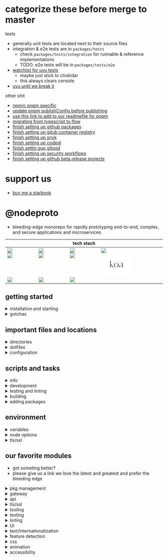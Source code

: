 # categorize these before merge to master

tests

- generally unit tests are located next to their source files
- integration & e2e tests are in `packages/tests`
  - check `packages/tests/integration` for runnable & reference implementations
  - TODO: e2e tests will be in `packages/tests/e2e`
- [watchlist for uvu tests](https://github.com/lukeed/watchlist)
  - maybe just stick to chokidar
  - this always clears console
- [uvu until we break it](https://github.com/lukeed/uvu)

other shit

- [npmrc pnpm specific](https://pnpm.io/npmrc)
- [update pnpm publishConfig before publishing](https://pnpm.io/package_json)
- [use this link to add to our readmefile for pnpm](https://pnpm.io/installation)
- [migrating from typescript to flow](https://github.com/niieani/typescript-vs-flowtype)
- [finish setting up github packages](https://docs.github.com/en/packages/working-with-a-github-packages-registry/working-with-the-npm-registry)
- [finish setting up gitub container registry](https://docs.github.com/en/packages/working-with-a-github-packages-registry/working-with-the-npm-registry)
- [finish setting up snyk](https://app.snyk.io/org/noahehall/manage/integrations/github)
- [finish setting up codeql](https://codeql.github.com/docs/codeql-for-visual-studio-code/)
- [finish settin gup gitpod](https://gitpod.io/workspaces/)
- [finish setting up security workflows](https://github.com/noahehall/nodeproto/actions)
- [finish setting up github beta release projects](https://github.com/noahehall/nodeproto/projects/1?add_cards_query=is%3Aopen)

# support us

- [buy me a starbook](https://us.starlabs.systems/)

# @nodeproto

- bleeding-edge monorepo for rapidly prototyping end-to-end, complex, and secure applications and microservices

| tech stach |
| :----------: |
| <img src="https://webpack.js.org/site-logo.1fcab817090e78435061.svg" width="100" align="left" /><img src="https://www.openapis.org/wp-content/uploads/sites/3/2018/02/OpenAPI_Logo_Pantone-1.png" width="100" align="left" /><img src="https://cdn.haproxy.com/wp-content/uploads/2017/10/haproxy-weblogo.png" width="100" align="left" /><img src="https://nodejs.org/static/images/logo.svg" width="100" align="left" /><img src="https://github.com/evanw/esbuild/raw/master/images/wordmark.svg" width="100" align="left" /><img src="https://avatars.githubusercontent.com/u/5429470?s=200&v=4" width="100" align="left" /><img src="https://hero35.com/stacks/react.svg" width="100" align="left" /><img src="https://raw.githubusercontent.com/koajs/koa/master/docs/logo.png" width="100" align="left" /><img src="https://user-images.githubusercontent.com/645641/79596653-38f81200-80e1-11ea-98cd-1c6a3bb5de51.png" width="100" align="left" /><img src="https://cdn.rawgit.com/standard/standard/master/badge.svg" width="100" align="left" /><img src="https://camo.githubusercontent.com/32657601b349b558831f32c553cb2c7734cb5ae89a2e8340afa314ea3b2116a0/68747470733a2f2f6d696c6c696772616d2e696f2f696d616765732f7468756d626e61696c2e706e67" width="100" align="left" />|

## getting started

<details>
  <summary> installation and starting </summary>
  - TODO: all of this is obsolete
  1. `npm install -g @microsoft/rush` *install rush*
  2. `npm i -g dry-dry` *install dry pkg manager*
  3. [configure your git username & email](https://support.atlassian.com/bitbucket-cloud/docs/configure-your-dvcs-username-for-commits/)
    - you should do this even if your not using this starterkit
    - *$ git config --global user.name "fname lname"*
    - *$ git config --global "your_github_username@users.noreply.github.com"*
  4. `dry --dry-keep-package-json --dry-packager=pnpm i` *install dependencies*
  5. `rush update` *install npm dependencies in all pkgs*
  6. `rushx select` *choose start cmd in all pkgs where its available*
  7. open `localhost:7777`

</details>

<details>
  <summary> gotchas </summary>

- until we get docker setup make sure you have **haproxy 2.4** installed
  - see *apps/gateway* for instructions
- if something doesnt work [please check our todo list](./doc/todos.md)
  - likely we've provided a work around, if not, create a github issue!

</details>

## important files and locations

<details>
  <summary> directories </summary>

- *root/apps* main applications
- *root/libraries* libraries used by applications
- *root/common* rushjs configuration
- *root/doc* various docuemntation

</details>

<details>
  <summary> dotfiles </summary>

- [editorconfig](https://editorconfig.org/)
- [gitignore](https://git-scm.com/docs/gitignore)
- [gitattributes](https://git-scm.com/docs/gitattributes)
- [npmrc](https://docs.npmjs.com/cli/v7/configuring-npm/npmrc)
- [nvmrc](https://github.com/nvm-sh/nvm)
- [hintrc](https://github.com/webhintio/hint/blob/main/packages/hint/docs/user-guide/configuring-webhint/summary.md)
- [eslintrc](https://eslint.org/docs/user-guide)
- [flowconfig](https://flow.org/en/docs/config/)

</details>

<details>
  <summary> configuration </summary>

- [babelrc.config.mjs for client apps](/apps/client/lib/babel.config.cjs)
- [our vscodium settings via sync settings extension](https://gist.github.com/noahehall/33f60c724f51bde9afa2c2a9e540d094)
  - use gist id: **33f60c724f51bde9afa2c2a9e540d094**
- *dracula themes*
  - [gnome terminal](https://draculatheme.com/gnome-terminal)
  - [gtk](https://draculatheme.com/gtk)
  - [enable via shell-extensions](https://www.omgubuntu.co.uk/2020/04/enable-full-dark-mode-in-ubuntu-20-04)
  - [and do a quick backup](https://linuxconfig.org/ubuntu-20-04-system-backup-and-restore)
- the browser based eslintrc in apps/client
- the node based eslintrc in apps/pkgcheck
- the root/rush.json config
- most of the shit in root/common/config

</details>

## scripts and tasks

<details>
  <summary> info </summary>

- `rushx about` see cur pkgs pkg.json scripts, or use with `rush-select` to see all scripts in all pkgs

</details>

<details>
  <summary> development </summary>

- dev scripts: open browser to **localhost:7777**
- **NOTE** all START scripts use **haproxy**
  - we dont drop priviledges in *DEV*, if you want, do the below
    - [to *START* as root, but dont *RUN* as root when using **packages/gateway**: click here to read why haproxy recommends this](https://cbonte.github.io/haproxy-dconv/2.4/management.html#13)

- starting apps (in root dir)
  - `rushx select` select a script to run in each project
    - use this before any of the others and thank the guys at `rush-select`
  - `rush start` run the start script in each package for development
    - currently this doenst show the logs, use `npm run select` instead

- running scripts in specific packages
  - typically you need to `cd PKGDIR/somepkg` before executing `rushx SCRIPTNAME`
  - `rushx start` inside an *apps/PKG* will run the start script for that particular pkg
  - `rushx start:dev` useful in *apps/client* so devtools doenst open up

</details>

<details>
  <summary> testing and linting </summary>

- `rushx test` inside an *{apps, libraries}/PKG* will run the test script for htat particular pkg
- `rushx hint` requires chromium, setup for *apps/client*. saves report to *apps/client/hint-report/*
- `rushx lighthouse` requires chromium. setupfor *apps/client*. saves report to *apps/client/doc/lighthouse*
- `rushx browsertime` requires chromium, setup for *apps/client*, saves metrics to *apps/client/browsertime-results/*
- `rushx flow:q` run flow quietly
- `rushx eslint` run eslint
- `rushx eslint:fix` run and fix eslint issues

</details>

<details>
  <summary> building </summary>

- `rush build` in root; build all pkgs for development
- `rushx select build:prod` in root; build all pkgs for production
- `rushx build` in a pkg; build that pkg for development
- `rushx build:prod` in a pkg; build that pkg for production
- building *apps/client*
  - always saves bundle stats to *apps/client/bundlestats/*

</details>

<details>
  <summary> adding packages </summary>

- `rush add -p PKGNAME --dev --exact -m`
  - add a pkg - you should be within a pkg and **not the root** dir
  - e.g. `cd apps/client && rush add -p webpack-bundle-analyzer packages/client --dev --exact -m`
    - will install webpack-bundle-analyzer into apps/client as a devDependency
- to add a package from github
  - couldnt figure out how to do it via `rush add`
  - however this works if you edit the `package.json` directly
    - `"@reach/router": "https://github.com/noahehall/router",`
  - then run `rush update` to do the install
- `rushx flowtyped:i` update flow type definitions for all deps using cache if available
- `rushx flowtyped:i-force` install flow type definitions for all dpes

</details>

## environment

<details>
  <summary> variables </summary>

- each *PKGDIR/pkg/package.json* should contain a `config` section with the default (and *public*) environment variables
  - *do not* create an `.env.example` - use the `PKGDIR/pkg/package.json.config` section
- create a `PKGDIR/pkg/.env` file with environment variables you want to use in each microservice, referencing the name and values in the `PKGDIR/pkg/package.json.config`
  - to apply default values specified in `package.json.config` set the var name in the `.env` file to nothing, e.g. `API_HTTP_PORT=` and `@nodeproto/envproto.syncEnv` will update `process.env.API_HTTP_PORT` to the value specified in the `package.json.config`
    - if the the `.env` file has a value for the variable, it WILL NOT be updated!
      - this is so values set via CLI or `.env` take precedence over `package.json.config` values

</details>

<details>
  <summary> node options </summary>

    - checkout *root/package.json.config*
    - all of your *PKGDIR/pkg/.env* files should include this, but be sure to use **single** and **not double** quotes
</details>

<details>
  <summary> tls/ssl </summary>
  - self-signed certificates auto created on dev

</details>

## our favorite modules

- got someting better?
- please give us a link we love the latest and greatest and prefer the bleeding edge

<details>
  <summary> pkg management </summary>

- [npm](https://www.npmjs.com/)
  - only used to install dry
- [dry](https://github.com/Cosium/dry-dry/blob/master/src/index.test.ts)
  - never use `npm` within this applicatoin
  - always use `dry` instead which will proxy cmds to pnpm
- [rush](https://rushjs.io/pages/commands)
  - [pnpm]([npmjs.com/](https://github.com/pnpm/pnpm))
  - all `rush` cmds use `pnpm`
- [ultra-runner](https://github.com/folke/ultra-runner/blob/master/__tests__/runner.ts)
- [yargs](https://github.com/yargs/yargs/blob/master/test/yargs.cjs)

</details>

<details>
  <summary> gateway </summary>

    - [haproxy](https://cbonte.github.io/haproxy-dconv/2.4/management.html)
</details>

<details>
  <summary> api </summary>

- [koa](https://koajs.com/#introduction)
  - [koa-body](https://github.com/koajs/koa-body/blob/9b00b40adbfc40a5f5f73efbc88108adf66bcf8b/index.js#L75)
  - [koa-compose](https://github.com/koajs/compose/blob/25568a36509fefc58914bc2a7600f787b16aa0df/index.js#L19)
  - [koa-jwt](https://github.com/koajs/jwt#example)
  - [koa-session](https://github.com/koajs/session#example)
  - [koa-helmet](https://github.com/venables/koa-helmet)
  - [@koa/cors](https://github.com/koajs/cors)
  - [koa-ratelimit](https://github.com/koajs/ratelimit)
  - [koa-oas3](https://github.com/atlassian/koa-oas3)

</details>

<details>
  <summary> tls/ssl </summary>

- [pem](https://github.com/Dexus/pem/blob/master/test/pem.spec.js)

</details>

<details>
  <summary> tooling </summary>

- [esbuild for apis](https://esbuild.github.io)
  - [always review this first b4 intalling babel plugins](https://esbuild.github.io/content-types/#javascript)
- [webpack 5 + esbuild for client](https://webpack.js.org/)
  - frontend requires complex bundling to support a wide range of environments.
  - thus we use both webpack 5 + esbuild
- [es-main](https://github.com/tschaub/es-main/blob/main/test.js)
- [concurrently](https://github.com/kimmobrunfeldt/concurrently)

</details>

<details>
  <summary> testing</summary>

- [purple-tape](https://github.com/mattiash/purple-tape/blob/master/lib/test.ts)
- [multi-tape](https://github.com/mattiash/node-multi-tape)
- [sinon](https://sinonjs.org/)
- [all non esbuild pkgs use flow (see todo)](https://flow.org/en/docs/)
- [flow-type](https://github.com/flow-typed/flow-typed)

</details>

<details>
  <summary> linting </summary>

- [webhint/hint](https://github.com/webhintio/hint)
- [standard](https://standardjs.com/#table-of-contents)
- [eslint](https://eslint.org/docs/user-guide/configuring/)
  - react as we need to support react linting
  - standard (minus comma-dangle) + react
- [lighthouse](https://github.com/GoogleChrome/lighthouse#cli-options)
- [browsertime](https://github.com/sitespeedio/browsertime)
  - [google admin toolbox has an excellent har analyzer](https://toolbox.googleapps.com/apps/har_analyzer/)
- [bundle stats](https://github.com/relative-ci/bundle-stats/tree/master/packages/webpack-plugin)

</details>

<details>
  <summary> UI </summary>

- [react](https://reactjs.org)
- [react-icons](https://react-icons.github.io/react-icons/)
- [clsx](https://github.com/lukeed/clsx)
- [react-helmet](https://github.com/nfl/react-helmet)
- [react-devtools](https://www.npmjs.com/package/react-devtools)]

</details>

<details>
  <summary> text/internationalization </summary>

- [messageformat](https://github.com//messageformat)

</details>

<details>
  <summary> feature detection </summary>

- [modernizr](https://modernizr.com/download?setclasses)

</details>

<details>
  <summary> css </summary>

- [normalize.css](https://github.com/necolas/normalize.css/)
- [milligram](https://milligram.io/)
- [styled-components](https://styled-components.com/docs)

</details>

<details>
  <summary> animation </summary>

- [animate.css](https://animate.style/)

</details>

<details>
  <summary> accessibility </summary>

- we use both reakit + react-aria as they compliment each other and keep us from writing primitives
  - be sure to checkout both as:
    - doubt this list will stay up to date
    - we have an accurate representation of everything each provide
- [reakit](https://reakit.io/)
- [react-aria](https://react-spectrum.adobe.com/react-aria/)
- [react-stately](https://react-spectrum.adobe.com/react-stately/getting-started.html)

| COMPONENT | [REACT-ARIA](https://react-spectrum.adobe.com/react-aria/getting-started.html) | [REAKIT](https://reakit.io/docs) |
| :-------: | :-------: | :-------: |
BREADCRUMBS | Y | N |
BUTTON | Y | Y |
CHECKBOX | Y | Y |
CHECKBOXGROUP | Y | N |
CLICKABLE   | N | Y |
COMBOBOX   | Y | N |
COMPOSITE   | N | Y |
DIALOG   | Y | Y |
DISCLOSURE   | N | Y |
DISMISSBUTTON   | Y | N |
FORM   | N | Y |
GRID  | N | Y |
GROUP   | N | Y |
ID   | Y | Y |
INPUT   | N | Y |
LISTBOX   | Y | N |
MENU   | Y | Y |
MENUTRIGGER   | Y | N |
METER   | Y | N |
MODAL   | Y | N |
NUMBERFIELD  | Y | N |
OVERLAY   | Y | N |
POPOVER   | N | Y |
PORTAL   | N | Y |
PROGRESSBAR   | Y | N |
RADIO   | N | Y |
RADIOGROUP   | Y | N |
ROLE   | N | Y |
SEARCHFIELD   | Y | N |
SELECT   | Y | N |
SEPARATOR   | Y | Y |
SLIDER   | Y | N |
SWITCH   | Y | N |
TAB   | N | Y |
TABBABLE   | N | Y |
TEXTFIELD   | Y | N |
TOGGLE   | Y | N |
TOOLBAR   | N | Y |
TOOLTIP   | Y | Y |
USELINK   | Y | N |
VISUALLYHIDDEN   | Y | Y |

</details>
